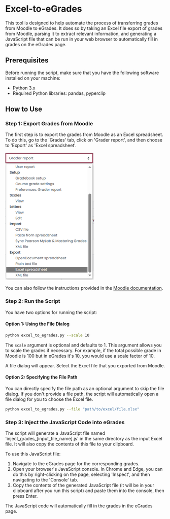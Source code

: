 # Excel-to-eGrades

This tool is designed to help automate the process of transferring grades from Moodle to eGrades. It does so by taking an Excel file export of grades from Moodle, parsing it to extract relevant information, and generating a JavaScript file that can be run in your web browser to automatically fill in grades on the eGrades page.

## Prerequisites

Before running the script, make sure that you have the following software installed on your machine:

- Python 3.x
- Required Python libraries: pandas, pyperclip

## How to Use

### Step 1: Export Grades from Moodle

The first step is to export the grades from Moodle as an Excel spreadsheet. To do this, go to the 'Grades' tab, click on 'Grader report', and then choose to 'Export' as 'Excel spreadsheet'.

![Export to Excel](docs/export-to-excel.png)

You can also follow the instructions provided in the [Moodle documentation](https://docs.moodle.org/402/en/Grade_export).

### Step 2: Run the Script

You have two options for running the script:

#### Option 1: Using the File Dialog

```bash
python excel_to_egrades.py --scale 10
```

The `scale` argument is optional and defaults to 1. This argument allows you to scale the grades if necessary. For example, if the total possible grade in Moodle is 100 but in eGrades it's 10, you would use a scale factor of 10.

A file dialog will appear. Select the Excel file that you exported from Moodle.

#### Option 2: Specifying the File Path

You can directly specify the file path as an optional argument to skip the file dialog. If you don't provide a file path, the script will automatically open a file dialog for you to choose the Excel file.

```bash
python excel_to_egrades.py --file "path/to/excel/file.xlsx"
```

### Step 3: Inject the JavaScript Code into eGrades

The script will generate a JavaScript file named 'inject_grades_[input_file_name].js' in the same directory as the input Excel file. It will also copy the contents of this file to your clipboard.

To use this JavaScript file:

1. Navigate to the eGrades page for the corresponding grades.
2. Open your browser's JavaScript console. In Chrome and Edge, you can do this by right-clicking on the page, selecting 'Inspect', and then navigating to the 'Console' tab.
3. Copy the contents of the generated JavaScript file (it will be in your clipboard after you run this script) and paste them into the console, then press Enter.

The JavaScript code will automatically fill in the grades in the eGrades page.
